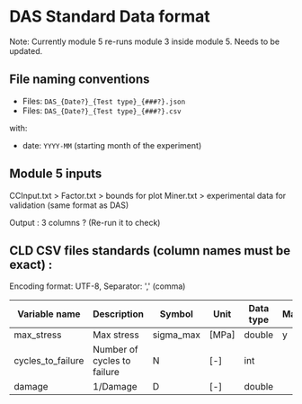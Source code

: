 # DAS Standard Data format

Note: Currently module 5 re-runs module 3 inside module 5. Needs to be updated.

## File naming conventions

- Files: `DAS_{Date?}_{Test type}_{###?}.json`
- Files: `DAS_{Date?}_{Test type}_{###?}.csv`

with:

- date: `YYYY-MM` (starting month of the experiment)

## Module 5 inputs

CCInput.txt >
Factor.txt > bounds for plot
Miner.txt > experimental data for validation (same format as DAS)

Output : 3 columns ? (Re-run it to check)

## CLD CSV files standards (column names must be exact) :

Encoding format: UTF-8, Separator: ',' (comma)

| Variable name        | Description                            | Symbol    | Unit    | Data type | Mandatory          |
|----------------------|----------------------------------------|-----------|---------|-----------|--------------------|
| max_stress           | Max stress                             | sigma_max | [MPa]   | double    | y                |
| cycles_to_failure    | Number of cycles to failure            | N         | [-]     | int       |  |
| damage               | 1/Damage                               | D         | [-]     | double    |  |
